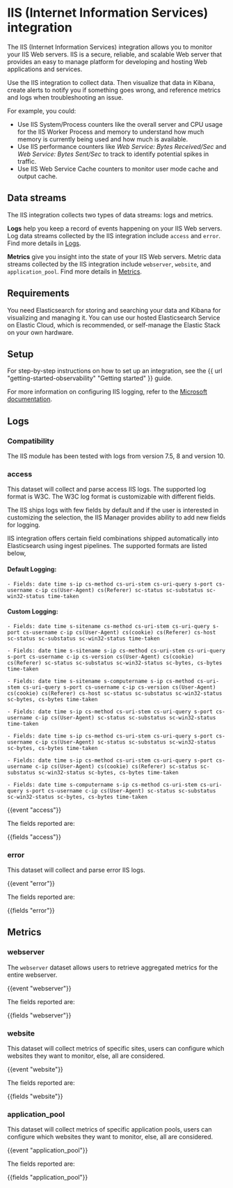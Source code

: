 # IIS (Internet Information Services) integration

The IIS (Internet Information Services) integration allows you to monitor your IIS Web servers.
IIS is a secure, reliable, and scalable Web server that provides an easy to manage platform for developing and hosting Web applications and services.

Use the IIS integration to collect data. Then visualize that data in Kibana, create alerts to notify you if something goes wrong, and reference metrics and logs when troubleshooting an issue.

For example, you could:

* Use IIS System/Process counters like the overall server and CPU usage for the IIS Worker Process and memory to understand how much memory is currently being used and how much is available.
* Use IIS performance counters like _Web Service: Bytes Received/Sec_ and _Web Service: Bytes Sent/Sec_ to track to identify potential spikes in traffic.
* Use IIS Web Service Cache counters to monitor user mode cache and output cache.

## Data streams

The IIS integration collects two types of data streams: logs and metrics.

**Logs** help you keep a record of events happening on your IIS Web servers.
Log data streams collected by the IIS integration include `access` and `error`.
Find more details in [Logs](#logs-reference).

**Metrics** give you insight into the state of your IIS Web servers.
Metric data streams collected by the IIS integration include `webserver`, `website`, and `application_pool`.
Find more details in [Metrics](#metrics-reference).

## Requirements

You need Elasticsearch for storing and searching your data and Kibana for visualizing and managing it.
You can use our hosted Elasticsearch Service on Elastic Cloud, which is recommended, or self-manage the Elastic Stack on your own hardware.

## Setup

<!-- Any prerequisite instructions -->

For step-by-step instructions on how to set up an integration, see the
{{ url "getting-started-observability" "Getting started" }} guide.

<!-- Additional set up instructions -->
For more information on configuring IIS logging, refer to the [Microsoft documentation](https://learn.microsoft.com/en-us/iis/manage/provisioning-and-managing-iis/configure-logging-in-iis).

## Logs

### Compatibility

The IIS module has been tested with logs from version 7.5, 8 and version 10.

### access

This dataset will collect and parse access IIS logs. The supported log format is W3C. The W3C log format is customizable with different fields.

The IIS ships logs with few fields by default and if the user is interested in customizing the selection, the IIS Manager provides ability to add new fields for logging.

IIS integration offers certain field combinations shipped automatically into Elasticsearch using ingest pipelines. The supported formats are listed below,

#### Default Logging:

    - Fields: date time s-ip cs-method cs-uri-stem cs-uri-query s-port cs-username c-ip cs(User-Agent) cs(Referer) sc-status sc-substatus sc-win32-status time-taken

#### Custom Logging:

    - Fields: date time s-sitename cs-method cs-uri-stem cs-uri-query s-port cs-username c-ip cs(User-Agent) cs(cookie) cs(Referer) cs-host sc-status sc-substatus sc-win32-status time-taken
    
    - Fields: date time s-sitename s-ip cs-method cs-uri-stem cs-uri-query s-port cs-username c-ip cs-version cs(User-Agent) cs(cookie) cs(Referer) sc-status sc-substatus sc-win32-status sc-bytes, cs-bytes time-taken
    
    - Fields: date time s-sitename s-computername s-ip cs-method cs-uri-stem cs-uri-query s-port cs-username c-ip cs-version cs(User-Agent) cs(cookie) cs(Referer) cs-host sc-status sc-substatus sc-win32-status sc-bytes, cs-bytes time-taken
    
    - Fields: date time s-ip cs-method cs-uri-stem cs-uri-query s-port cs-username c-ip cs(User-Agent) sc-status sc-substatus sc-win32-status time-taken
    
    - Fields: date time s-ip cs-method cs-uri-stem cs-uri-query s-port cs-username c-ip cs(User-Agent) sc-status sc-substatus sc-win32-status sc-bytes, cs-bytes time-taken
    
    - Fields: date time s-ip cs-method cs-uri-stem cs-uri-query s-port cs-username c-ip cs(User-Agent) cs(cookie) cs(Referer) sc-status sc-substatus sc-win32-status sc-bytes, cs-bytes time-taken

    - Fields: date time s-computername s-ip cs-method cs-uri-stem cs-uri-query s-port cs-username c-ip cs(User-Agent) sc-status sc-substatus sc-win32-status sc-bytes, cs-bytes time-taken

{{event "access"}}

The fields reported are:

{{fields "access"}}

### error

This dataset will collect and parse error IIS logs.

{{event "error"}}

The fields reported are:

{{fields "error"}}


## Metrics

### webserver

The `webserver` dataset allows users to retrieve aggregated metrics for the entire webserver.

{{event "webserver"}}

The fields reported are:

{{fields "webserver"}}

### website

This dataset will collect metrics of specific sites, users can configure which websites they want to monitor, else, all are considered.

{{event "website"}}

The fields reported are:

{{fields "website"}}

### application_pool

This dataset will collect metrics of specific application pools, users can configure which websites they want to monitor, else, all are considered.

{{event "application_pool"}}

The fields reported are:

{{fields "application_pool"}}